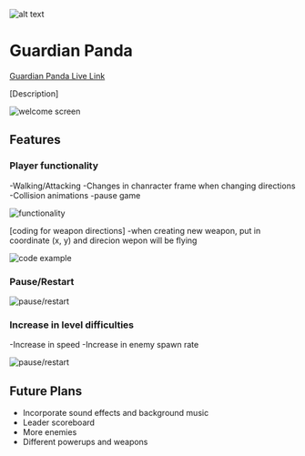 ![alt text](https://github.com/michelle-ha/GuardianPanda/blob/main/images/guardian.png "Logo")


# Guardian Panda

[Guardian Panda Live Link](https://michelle-ha.github.io/GuardianPanda/)

[Description]

<img src="https://github.com/michelle-ha/GuardianPanda/blob/main/images/welcome_screen.png" alt="welcome screen"/>

## Features

### Player functionality
-Walking/Attacking
-Changes in chanracter frame when changing directions
-Collision animations
-pause game

<img src="https://github.com/michelle-ha/GuardianPanda/blob/main/images/recording.gif" alt="functionality"/>

[coding for weapon directions]
-when creating new weapon, put in coordinate (x, y) and direcion wepon will be flying

<img src="https://github.com/michelle-ha/GuardianPanda/blob/main/images/coding.png" alt="code example"/>

### Pause/Restart

<img src="https://github.com/michelle-ha/GuardianPanda/blob/main/images/recording%20(1).gif" alt="pause/restart"/>


### Increase in level difficulties
-Increase in speed
-Increase in enemy spawn rate

<img src="https://github.com/michelle-ha/GuardianPanda/blob/main/images/recording%20(3).gif" alt="pause/restart"/>


## Future Plans
* Incorporate sound effects and background music
* Leader scoreboard
* More enemies
* Different powerups and weapons 
